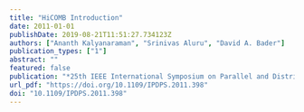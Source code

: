 ```yaml
---
title: "HiCOMB Introduction"
date: 2011-01-01
publishDate: 2019-08-21T11:51:27.734123Z
authors: ["Ananth Kalyanaraman", "Srinivas Aluru", "David A. Bader"]
publication_types: ["1"]
abstract: ""
featured: false
publication: "*25th IEEE International Symposium on Parallel and Distributed Processing, IPDPS 2011, Anchorage, Alaska, USA, 16-20 May 2011 - Workshop Proceedings*"
url_pdf: "https://doi.org/10.1109/IPDPS.2011.398"
doi: "10.1109/IPDPS.2011.398"
---
```


